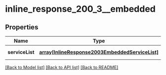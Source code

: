 # inline_response_200_3__embedded

## Properties
Name | Type | Description | Notes
------------ | ------------- | ------------- | -------------
**serviceList** | [**array[InlineResponse2003EmbeddedServiceList]**](InlineResponse2003EmbeddedServiceList.md) |  | [default to null]

[[Back to Model list]](../README.md#documentation-for-models) [[Back to API list]](../README.md#documentation-for-api-endpoints) [[Back to README]](../README.md)


